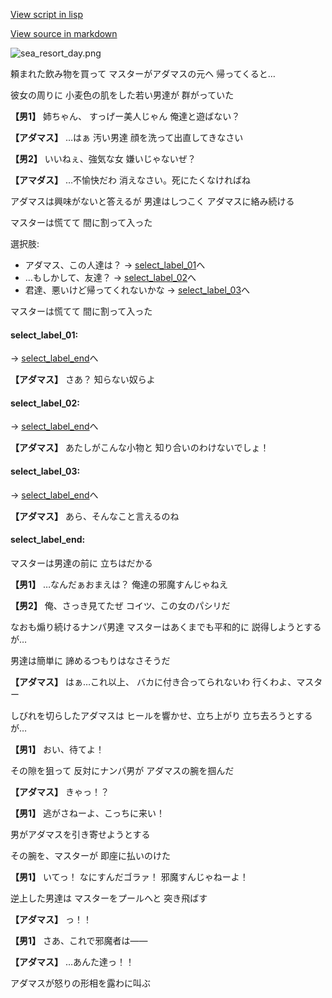 [View script in lisp](../scripts/210121102.txt)

[View source in markdown](210121102.md)

![sea_resort_day.png](../images/backgrounds/sea_resort_day.png)

頼まれた飲み物を買って
マスターがアダマスの元ヘ
帰ってくると…

彼女の周りに
小麦色の肌をした若い男達が
群がっていた

**【男1】**
姉ちゃん、
すっげー美人じゃん
俺達と遊ばない？

**【アダマス】**
…はぁ
汚い男達
顔を洗って出直してきなさい

**【男2】**
いいねぇ、強気な女
嫌いじゃないぜ？

**【アマダス】**
…不愉快だわ
消えなさい。死にたくなければね

アダマスは興味がないと答えるが
男達はしつこく
アダマスに絡み続ける

マスターは慌てて
間に割って入った

選択肢:
- アダマス、この人達は？ → [select_label_01](#select_label_01)へ
- …もしかして、友達？ → [select_label_02](#select_label_02)へ
- 君達、悪いけど帰ってくれないかな → [select_label_03](#select_label_03)へ

マスターは慌てて
間に割って入った

#### select_label_01:
 → [select_label_end](#select_label_end)へ

**【アダマス】**
さあ？
知らない奴らよ

#### select_label_02:
 → [select_label_end](#select_label_end)へ

**【アダマス】**
あたしがこんな小物と
知り合いのわけないでしょ！

#### select_label_03:
 → [select_label_end](#select_label_end)へ

**【アダマス】**
あら、そんなこと言えるのね

#### select_label_end:

マスターは男達の前に
立ちはだかる

**【男1】**
…なんだぁおまえは？
俺達の邪魔すんじゃねえ

**【男2】**
俺、さっき見てたぜ
コイツ、この女のパシリだ

なおも煽り続けるナンパ男達
マスターはあくまでも平和的に
説得しようとするが…

男達は簡単に
諦めるつもりはなさそうだ

**【アダマス】**
はぁ…これ以上、
バカに付き合ってられないわ
行くわよ、マスター

しびれを切らしたアダマスは
ヒールを響かせ、立ち上がり
立ち去ろうとするが…

**【男1】**
おい、待てよ！

その隙を狙って
反対にナンパ男が
アダマスの腕を掴んだ

**【アダマス】**
きゃっ！？

**【男1】**
逃がさねーよ、こっちに来い！

男がアダマスを引き寄せようとする

その腕を、マスターが
即座に払いのけた

**【男1】**
いてっ！
なにすんだゴラァ！
邪魔すんじゃねーよ！

逆上した男達は
マスターをプールへと
突き飛ばす

**【アダマス】**
っ！！

**【男1】**
さあ、これで邪魔者は――

**【アダマス】**
…あんた達っ！！

アダマスが怒りの形相を露わに叫ぶ
